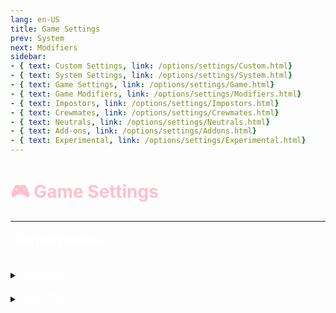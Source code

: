 ```yaml
---
lang: en-US
title: Game Settings
prev: System
next: Modifiers
sidebar: 
- { text: Custom Settings, link: /options/settings/Custom.html}
- { text: System Settings, link: /options/settings/System.html}
- { text: Game Settings, link: /options/settings/Game.html}
- { text: Game Modifiers, link: /options/settings/Modifiers.html}
- { text: Impostors, link: /options/settings/Impostors.html}
- { text: Crewmates, link: /options/settings/Crewmates.html} 
- { text: Neutrals, link: /options/settings/Neutrals.html}
- { text: Add-ons, link: /options/settings/Addons.html}
- { text: Experimental, link: /options/settings/Experimental.html}
---
```


# <font color=#ffc0cb>🎮 Game Settings</font>
---

<font color=#ffffff size=5em><b>Gamemodes</b></font>
<br>
<br>
<details>
<summary><font color=#ffffff size=4em>Standard</font></summary>
<br>Standard gamemode is normal Among Us with the changes of roles through TOHE-R.

* <font size=4em color=#ff5b70>Game Master</font>
  * <font color=green>ON</font>: Host can control the game
  * <font color=red>OFF</font>: Host cannot control the game
* <font size=4em color=#ffeee8>Ejection</font>
  * Confirm Ejections Mode
    * Set how the game will describe ejections
      * None - Ejections will be described as “#### was ejected”
      * Team - Ejections will tell you what team the player was on
      * Role - Ejections will tell you what role the player was
    * Confirm Egoists on ejection
      * <font color=green>ON</font>: Egoists will be confirmed on ejection
      * <font color=red>OFF</font>: Egoists will not be confirmed on ejection
    * Confirm Lovers on ejection
      * <font color=green>ON</font>: Lovers will be confirmed on ejection
      * <font color=red>OFF</font>: Lovers will not be confirmed on ejection
* <font size=4em color=#13bce9>Maps</font>
  * Random Maps Mode
    * <font color=green>ON</font>: Map will be chosen randomly
      * Include The Skeld
        * Set the percentage that Skeld will be the chosen Map you play on
      * Include MIRA HQ
        * Set the percentage that MIRA HQ will be the chosen Map you play on
      * Include Polus
        * Set the percentage that Polus will be the chosen Map you play on
      * Include Airship
        * Set the percentage that Airship will be the chosen Map you play on
    * Random Spawns
      * <font color=green>ON</font>: Spawn locations will be chosen randomly
        * Additional Spawn Locations (Airship)
          * <font color=green>ON</font>: More spawn locations will be adde
          * <font color=red>OFF</font>: More spawn locations will not be added
      * <font color=red>OFF</font>: Spawn locations will be chosen normally
    * Variable Electrical
      * The Electrical room will be randomized (Airship)
    * Disable Moving Platform (Airship)
      * <font color=green>ON</font>: Moving platform will be disabled
      * <font color=red>OFF</font>: Moving platform will be enabled
* <font size=4em color=#f36060>Sabotage</font>
  * Camouflage During Comms Sabotage
    * <font color=green>ON</font>: when Comms are sabotaged, everyone will turn Gray
    * <font color=red>OFF</font>: Camouflage Comms Sabotage works like it normally would
  * Disable body reporting while camouflaged
    * <font color=green>ON</font>: players cannot report bodies while camouflaged
    * <font color=red>OFF</font>: players can report bodies while camouflaged
  * Sabotage Duration Control
    * <font color=green>ON</font>: the host can control how long sabotages last
      * Polus Reactor Time Limit
        * Set how long the Polus Reactor sabotage will last
      * Airship Reactor Time Limit
        * Set how long the Airship Reactor sabotage will last
    * <font color=red>OFF</font>: the sabotages will last their normal duration
  * Fix Lights Special Settings
    * <font color=green>ON</font>: the host can control which light panels are active (Airship)
      * Disable Viewing Deck Lights Panel (Airship) 
        * <font color=green>ON</font>: the Viewing Deck Lights Panel will be disabled
        * <font color=red>OFF</font>: the Viewing Deck Lights Panel will be enabled
      * Disable Gap Room Lights Panel (Airship)
        * <font color=green>ON</font>: the Gap Room Lights Panel will be disabled
        * <font color=red>OFF</font>: the Gap Room Lights Panel will be enabled
      * Disable Cargo Lights Panel
        * <font color=green>ON</font>: the Cargo Lights Panel will be disabled
        * <font color=red>OFF</font>: the Cargo Lights Panel will be enabled
* <font size=4em color=#ff9999>Disable</font>
  * Disable Vanilla Roles
    * <font color=green>ON</font>: the host can disable Vanilla Roles
    * <font color=red>OFF</font>: Vanilla Roles will be enabled
  * Disable Task Win
    * <font color=green>ON</font>: Task wins will not be possible
    * <font color=red>OFF</font>: Task wins will be possible
  * Disable Meetings
    * <font color=green>ON</font>: Meetings will not be possible
    * <font color=red>OFF</font>: Meetings will be possible
  * Disable Sabotages
    * <font color=green>ON</font>: Sabotages will not be possible
      * Disable Doors Sabotage
        * <font color=green>ON</font>: Doors Sabotage will be disabled
        * <font color=red>OFF</font>: Doors Sabotage will be enabled
    * <font color=red>OFF</font>: Sabotages will be possible
  * Disable Devices
    * Disable Skeld Devices
      * <font color=green>ON</font>: Skeld Devices will be disabled
        * Disable Admin
          * <font color=green>ON</font>: Admin will be disabled
          * <font color=red>OFF</font>: Admin will be enabled
        * Disable Cameras
          * <font color=green>ON</font>: Cameras will be disabled
          * <font color=red>OFF</font>: Cameras will be enabled
      * <font color=red>OFF</font>: Skeld Devices will be enabled
    * Disable MiraHQ Devices
      * Disable Admin
        * <font color=green>ON</font>: Admin will be disabled
        * <font color=red>OFF</font>: Admin will be enabled
      * Disable DoorLog
        * <font color=green>ON</font>: DoorLog will be disabled
        * <font color=red>OFF</font>: DoorLog will be enabled
      * Disable Polus Devices
        * <font color=green>ON</font>: Polus Devices will be disabled
          * Disable Admin
            * <font color=green>ON</font>: Admin will be disabled
            * <font color=red>OFF</font>: Admin will be enabled
          * Disable Cameras
            * <font color=green>ON</font>: Cameras will be disabled
            * <font color=red>OFF</font>: Cameras will be enabled
          * Disable Vitals
            * <font color=green>ON</font>: Vitals will be disabled
            * <font color=red>OFF</font>: Vitals will be enabled
        * <font color=red>OFF</font>: Polus Devices will be enabled
      * Disable Airship Devices
        * Disable Cockpit Admin
          * <font color=green>ON</font>: Cockpit Admin will be disabled
          * <font color=red>OFF</font>: Cockpit Admin will be enabled
        * Disable Records Admin
          * <font color=green>ON</font>: Records Admin will be disabled
          * <font color=red>OFF</font>: Records Admin will be enabled
        * Disable Cameras
          * <font color=green>ON</font>: Cameras will be disabled
          * <font color=red>OFF</font>: Cameras will be enabled
        * Disable Vitals
          * <font color=green>ON</font>: Vitals will be disabled
          * <font color=red>OFF</font>: Vitals will be enabled
    * Ignore Conditions
      * Ignore Impostors
        * <font color=green>ON</font>: <font color=red>Impostors</font> conditions will be ignored
        * <font color=red>OFF</font>: <font color=red>Impostors</font> conditions will not be ignored
      * Ignore Neutrals
        * <font color=green>ON</font>: <font color=#7f8c8d>Neutrals</font> conditions will be ignored
        * <font color=red>OFF</font>: <font color=#7f8c8d>Neutrals</font> conditions will not be ignored
      * Ignore Crewmates
        * <font color=green>ON</font>: <font color=#8cffff>Crewmates</font> conditions will be ignored
        * <font color=red>OFF</font>: <font color=#8cffff>Crewmates</font> conditions will not be ignored
* <font size=4em color=#93f1f0>Meeting</font>
  * Sync Buttons Mode
    * <font color=green>ON</font>: the host can control how many buttons are allowed overall
    * <font color=red>OFF</font>: the buttons needed to call a meeting will be normal
  * Meeting When No One is Dead
    * <font color=green>ON</font>: the host can control whether meetings can be called when no one is dead
      * Meeting Time When No One is Dead
        * Set how long the meeting will last when no one is dead
    * <font color=red>OFF</font>: meetings can be called when no one is dead
  * Additional Emergency Cooldown
    * Minimum Living Players to be Applied
      * Set how many players need to be alive for the additional emergency cooldown to be applied
    * Additional Cooldown
      * Set how long the additional emergency cooldown will be
  * Voting Mode
    * <font color=green>ON</font>: Change how votes work
      * If the Player Skipped
        * No vote - The player's vote will not be counted
        * Suicide - The player will suicide after meeting
          * Ignore the First Meeting
            * <font color=green>ON</font>: The first meeting will not suicide the player
            * <font color=red>OFF</font>: The first meeting will suicide the player
          * Ignore when No Dead Body
            * <font color=green>ON</font>: If there's no dead body, skipping will not suicide the player
            * <font color=red>OFF</font>: If there's no dead body, skipping will suicide the player
          * Ignore at Emergency Meetings
            * <font color=green>ON</font>: If an Emergency Button is called, skipping will not suicide the player
            * <font color=red>OFF</font>: If an Emergency Button is called, skipping will suicide the player
        * Self Vote - The player will vote themself
          * Ignore the First Meeting
            * <font color=green>ON</font>: The first meeting will not suicide the player
            * <font color=red>OFF</font>: The first meeting will suicide the player
          * Ignore when No Dead Body
            * <font color=green>ON</font>: If there's no dead body, skipping will not suicide the player
            * <font color=red>OFF</font>: If there's no dead body, skipping will suicide the player
          * Ignore at Emergency Meetings
            * <font color=green>ON</font>: If an Emergency Button is called, skipping will not suicide the player
            * <font color=red>OFF</font>: If an Emergency Button is called, skipping will suicide the player
      * If the player didn't vote
        * No vote - No vote will be tallied (Abstain)
        * Suicide - The player will suicide after the meeting
        * Self Vote - The player will vote themself
        * Skip - The player will automatically skip
      * When Tied Vote
        * No ejects - No ejects will happen (Tied)
        * Eject All - Ejects all tied players
        * Eject Random - Ejects a random player between the tied players
    * <font color=red>OFF</font>: Votes will remain the same
* <font size=4em color=#c1ffd1>Different</font>
  * Fall From Ladders
    * <font color=green>ON</font>: Players will fall from ladders
      * Fall to Death Chance
        * Set the chance that players have to die when falling from ladders
    * <font color=red>OFF</font>: Players will not fall from ladders
  * Reset First Kill Cooldown
    * <font color=green>ON</font>: The kill cooldown will be reset to their respective cooldowns
    * <font color=red>OFF</font>: The kill cooldown will be standard
  * Shield the person who got killed first in the last game
    * <font color=green>ON</font>: Protects the player who was killed in the previous game
    * <font color=red>OFF</font>: The game will go as normal
  * Kill Flash Duration
    * Set how long the kill flash will last
* <font size=4em color=#d9daff>Ghost</font>
  * Ghosts Exempt From Tasks
    * <font color=green>ON</font>: Ghosts will be exempt from tasks
    * <font color=red>OFF</font>: Ghosts will not be exempt from tasks
  * Ghosts Can See Other Roles
    * <font color=green>ON</font>: Ghosts will be able to see other players' roles
    * <font color=red>OFF</font>: Ghosts will not be able to see other players' roles
  * Ghosts Can See Vote Colors
    * <font color=green>ON</font>: Ghosts will be able to see other players' vote colors
    * <font color=red>OFF</font>: Ghosts will not be able to see other players' vote colors
  * Ghosts Can See Cause of Death
    * <font color=green>ON</font>: Ghosts will be able to see the cause of death of other players
    * <font color=red>OFF</font>: Ghosts will not be able to see the cause of death of other players
</details>
<br>
<details>
<summary><font color=#ffffff size=4em>Solo PVP</font></summary>
<br>Solo PVP is a gamemode designed to have a Player VS Player game. Settings are drastically different and only one player will win in the end.

* Game Master
  * <font color=green>ON</font>: the host can control the game
  * <font color=red>OFF</font>: the host cannot control the game
* Game duration
  * Set how long the game will last
* Attack Cooldown
  * Set how long the cooldown is between attacks
* Default HP
  * Set how much HP each player has
* Default Attack
  * Set how much damage each player does
* Recover Per Second
  * Set how much HP each player recovers per second
* Recover Cooldown
  * Set how long the cooldown is between each recovery
* Resurrection waiting time
  * Set how long a player has to wait to respawn after dying
* Kill bonus multiplier
  * Set how much bonus HP a player gets after killing another player
* Boot players who get stuck in the vent (may trigger official anti cheating)
  * <font color=green>ON</font>: Players who get stuck in the vent will be kicked from the lobby
  * <font color=red>OFF</font>: Players who get stuck in the vent will not be kicked from the lobby
</details>

